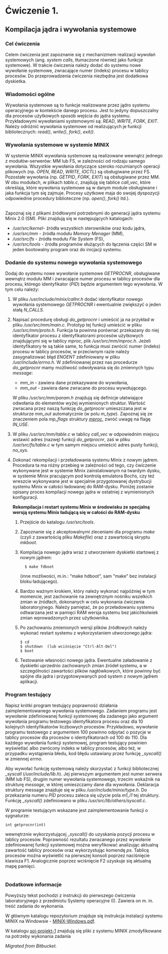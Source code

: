 # Ćwiczenie 1.

## Kompilacja jądra i wywołania systemowe

### Cel ćwiczenia
Celem ćwiczenia jest zapoznanie się z mechanizmem realizacji wywołań systemowych (ang. *system calls*, tłumaczone również jako funkcje systemowe). W trakcie ćwiczenia należy dodać do systemu nowe wywołanie systemowe, zwracające numer (indeks) procesu w tablicy procesów. Do przeprowadzenia ćwiczenia niezbędna jest dodatkowa dyskietka.

### Wiadomości ogólne
Wywołania systemowe są to funkcje realizowane przez jądro systemu operacyjnego w kontekście danego procesu. Jest to jedyny dopuszczalny dla procesów użytkowych sposób wejścia do jądra systemu. Przykładowymi wywołaniami systemowymi są: *READ*, *WRITE*, *FORK*, *EXIT*. Należy odróżnić wywołania systemowe od realizujących je funkcji bibliotecznych: *read()*, *write()*, *fork()*, *exit()*.

### Wywołania systemowe w systemie MINIX
W systemie MINIX wywołania systemowe są realizowane wewnątrz jednego z modułów-serwerów: MM lub FS, w zależności od rodzaju samego wywołania. Wszystkie wywołania dotyczące szeroko rozumianych operacji plikowych (np. *OPEN*, *READ*, *WRITE*, *IOCTL*) są obsługiwane przez FS. Pozostałe wywołania (np. *GETPID*, *FORK*, *EXIT*) są obsługiwane przez MM. W obu modułach, w plikach *table.c*, znajdują się tablice *call_vec*, które określają, które wywołania systemowe są w danym module obsługiwane i jaka funkcja tym się zajmuje. Procesy użytkowe maja do swojej dyspozycji odpowiednie procedury biblioteczne (np. *open()*, *fork()* itd.).

##

Zapoznaj się z plikami źródłowymi potrzebnymi do generacji jądra systemu Minix 2.0 (SM). Pliki znajdują się w następujących katalogach:
- */usr/src/kernel*- źródła wszystkich sterowników oraz kodu jądra,
- */usr/src/mm* - źródła modułu *Memory Menager* (MM),
- */usr/src/fs* - źródła modułu *File System* (FS),
- */usr/src/tools* - źródła programów służących do łączenia części SM w jeden bootowalny program oraz do inicjacji systemu.

### Dodanie do systemu nowego wywołania systemowego
Dodaj do systemu nowe wywołanie systemowe *GETPROCNR*, obsługiwane wewnątrz modułu MM i zwracające numer procesu w tablicy procesów dla procesu, którego identyfikator (*PID*) będzie argumentem tego wywołania. W tym celu należy:
1. W pliku */usr/include/minix/callnr.h* dodać identyfikator nowego wywołania systemowego *GETPROCNR* i ewentualnie zwiększyć o jeden stałą *N_CALLS*.
2. Napisać procedurę obsługi *do_getprocnr* i umieścić ja na przykład w pliku */usr/src/mm/main.c*. Prototyp tej funkcji umieścić w pliku */usr/src/mm/proto.h*. Funkcja ta powinna porównać przekazany do niej identyfikator procesu z identyfikatorami procesów użytkowych znajdującymi się w tablicy *mproc*, plik */usr/src/mm/mproc.h*. Jeżeli identyfikatory te są takie same, to funkcja musi zwrócić numer (indeks) procesu w tablicy procesów, w przeciwnym razie należy zasygnalizować błąd *ENOENT* zdefiniowany w pliku */usr/include/errno.h*. W zdefiniowanej przez nas procedurze *do_getprocnr* mamy możliwość odwoływania się do zmiennych typu *message*:
   - *mm_in* - zawiera dane przekazywane do wywołania,
   - *mm_out* - zawiera dane zwracane do procesu wywołującego.
   
   W pliku */usr/src/mm/param.h* znajdują się definicje ułatwiające odwołania do elementów wyżej wymienionych struktur. Wartość zwracana przez naszą funkcję *do_getprocnr* umieszczana jest w strukturze *mm_out* automatycznie (w polu *m_type*). Zapoznaj się ze znaczeniem pola *mp_flags* struktury *[mproc](https://github.com/ssinghi/minix/blob/master/servers/pm/mproc.h)*, zwróć uwagę na flagę *IN_USE*.
3. W pliku */usr/src/mm/table.c* w tablicy *call_vec* w odpowiednim miejscu wstawić adres (nazwę) funkcji *do_getprocnr*, zaś w pliku */usr/src/fs/table.c* w tym samym miejscu umieścić adres pusty funkcji, *no_sys*.
4. Dokonać rekompilacji i przeładowania systemu Minix z nowym jądrem. Procedura ta ma różny przebieg w zależności od tego, czy ćwiczenie wykonywane jest w systemie Minix zainstalowanym na twardym dysku, w systemie Minix pracującym pod kontrolą emulatora Bochs, czy też wreszcie wykonywane jest w specjalnie przygotowanej dystrybucji systemu Minix w całości ładowanej do RAM-dysku. Poniżej zostanie opisany proces kompilacji nowego jądra w ostatniej z wymienionych konfiguracji.
   
   **Rekompilacja i restart systemu Minix w środowisku ze specjalną wersją systemu Minix ładującą się w całości do RAM-dysku**
	 1. Przejście do katalogu */usr/src/tools*.
   2. Zapoznanie się z akceptowalnymi zleceniami dla programu *make* (czyli z zawartością pliku *Makefile*) oraz z zawartością skryptu *mkboot*.
   3. Kompilacja nowego jądra wraz z utworzeniem dyskietki startowej z nowym jądrem:
      ```
	    $ make fdboot
      ```
      
      (inne możliwości, m.in.: "make hdboot", sam "make" bez instalacji bloku ładującego).
   4. Bardzo ważnym krokiem, który należy wykonać najpóźniej w tym momencie, jest zachowanie na zewnętrznym nośniku wszelkich zmian w źródłach, dokonanych w celu wykonania ćwiczenia laboratoryjnego. Należy pamiętać, że po przeładowaniu systemu odtwarzana jest w pamięci RAM wersja systemu bez jakichkolwiek zmian wprowadzonych przez użytkownika.
   5. Po zachowaniu zmienionych wersji plików źródłowych należy wykonać restart systemu z wykorzystaniem utworzonego jądra:
	    ```
      $ cd
      $ shutdown  (lub wciśnięcie "Ctrl-Alt-Del")
      $ boot
      ```
      
   6. Testowanie własności nowego jądra. Ewentualne załadowanie z dyskietki uprzednio zachowanych zmian źródeł systemu, a w szczególności zawartości plików nagłówkowych, które powinny być spójne dla jądra i przygotowywanych pod system z nowym jądrem aplikacji.
   
### Program testujący
Napisz krótki program testujący poprawność działania zaimplementowanego wywołania systemowego. Zadaniem programu jest wywołanie zdefiniowanej funkcji systemowej dla zadanego jako argument wywołania programu testowego identyfikatora procesu oraz dla 10 kolejnych identyfikatorów liczbowych procesów. Przykładowo, wywołanie programu testowego z argumentem 100 powinno odpytać o pozycje w tablicy procesów dla procesów o identyfikatorach od 100 do 110. Dla każdego wywołania funkcji systemowej, program testujący powinien wyświetlać albo zwrócony indeks w tablicy procesów, albo też, w przypadku wystąpienia błedu, kod błędu ustawiany przez funkcję *_syscall()* w zmiennej *errno*.

Aby wywołać funkcję systemową należy skorzystać z funkcji bibliotecznej *_syscall* (*/usr/include/lib.h*). Jej pierwszym argumentem jest numer serwera (MM lub FS), drugim numer wywołania systemowego, trzecim wskaźnik na strukturę *message*, w której umieszczamy dane dla wywołania. Deklaracja struktury message znajduje się w pliku */usr/include/minix/type.h*. Do przekazania numeru *PID* procesu zaleca się użycie pola *m1_i1* tej struktury. Funkcję *_syscall()* zdefiniowano w pliku */usr/src/lib/others/syscall.c*.

W programie testującym wskazane jest zaimplementowanie funkcji o sygnaturze:
```
int getprocnr(int)
```

wewnętrznie wykorzystującej *_syscall()* do uzyskania pozycji procesu w tablicy procesów. Poprawność rezultatu zwracanego przez wywołanie zdefiniowanej funkcji systemowej można weryfikować analizując aktualną zawartość tablicy procesów oraz wykorzystując komendę *ps*. Tablicę procesów można wyświetlić na pierwszej konsoli poprzez naciśnięcie klawisza F1. Analogicznie poprzez wciśnięcie F2 uzyskuje się aktualną mapę pamięci.

#

### Dodatkowe informacje
Powyższy tekst pochodzi z instrukcji do pierwszego ćwiczenia laboratoryjnego z przedmiotu Systemy operacyjne (I). Zawiera on m. in. treść zadania do wykonania. 

W głównym katalogu repozytorium znajduje się instrukcja instalacji systemu MINIX na Windowsie - [MINIX-Windows.pdf](MINIX-Windows.pdf).

W katalogu [soi-projekt-1](soi-projekt-1/) znajdują się pliki z systemu MINIX zmodyfikowane na potrzeby wykonania zadania

*Migrated from Bitbucket.*
